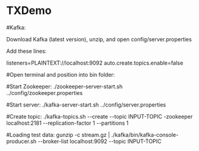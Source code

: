 # TXDemo

#Kafka:

Download Kafka (latest version), unzip, and open config/server.properties

Add these lines:

listeners=PLAINTEXT://localhost:9092
auto.create.topics.enable=false

#Open terminal and position into bin folder:

#Start Zookeeper:
./zookeeper-server-start.sh ../config/zookeeper.properties

#Start server:
./kafka-server-start.sh ../config/server.properties

#Create topic:
./kafka-topics.sh --create --topic INPUT-TOPIC -zookeeper localhost:2181 --replication-factor 1 --partitions 1

#Loading test data:
gunzip -c stream.gz | ./kafka/bin/kafka-console-producer.sh --broker-list localhost:9092 --topic INPUT-TOPIC
